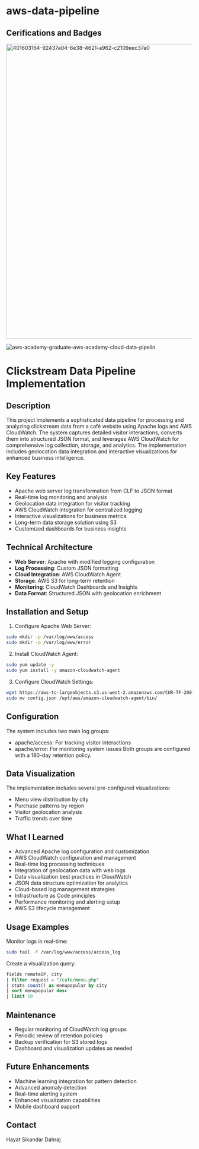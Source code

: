 # aws-data-pipeline
## Cerifications and Badges



<img width="794" alt="401603164-92437a04-6e38-4621-a962-c2109eec37a0" src="https://github.com/user-attachments/assets/21a13cdd-5d31-4c2d-8caa-bcc331898302" />



![aws-academy-graduate-aws-academy-cloud-data-pipelin](https://github.com/user-attachments/assets/89b12513-24b7-4c99-b2b7-3454dad384f7)


# Clickstream Data Pipeline Implementation

## Description
This project implements a sophisticated data pipeline for processing and analyzing clickstream data from a café website using Apache logs and AWS CloudWatch. The system captures detailed visitor interactions, converts them into structured JSON format, and leverages AWS CloudWatch for comprehensive log collection, storage, and analytics. The implementation includes geolocation data integration and interactive visualizations for enhanced business intelligence.

## Key Features
- Apache web server log transformation from CLF to JSON format
- Real-time log monitoring and analysis
- Geolocation data integration for visitor tracking
- AWS CloudWatch integration for centralized logging
- Interactive visualizations for business metrics
- Long-term data storage solution using S3
- Customized dashboards for business insights

## Technical Architecture
- **Web Server**: Apache with modified logging configuration
- **Log Processing**: Custom JSON formatting
- **Cloud Integration**: AWS CloudWatch Agent
- **Storage**: AWS S3 for long-term retention
- **Monitoring**: CloudWatch Dashboards and Insights
- **Data Format**: Structured JSON with geolocation enrichment

## Installation and Setup
1. Configure Apache Web Server:
```bash
sudo mkdir -p /var/log/www/access
sudo mkdir -p /var/log/www/error
```

2. Install CloudWatch Agent:
```bash
sudo yum update -y
sudo yum install -y amazon-cloudwatch-agent
```

3. Configure CloudWatch Settings:
```bash
wget https://aws-tc-largeobjects.s3.us-west-2.amazonaws.com/CUR-TF-200-
sudo mv config.json /opt/aws/amazon-cloudwatch-agent/bin/
```

## Configuration
The system includes two main log groups:
- apache/access: For tracking visitor interactions
- apache/error: For monitoring system issues
Both groups are configured with a 180-day retention policy.

## Data Visualization
The implementation includes several pre-configured visualizations:
- Menu view distribution by city
- Purchase patterns by region
- Visitor geolocation analysis
- Traffic trends over time

## What I Learned
- Advanced Apache log configuration and customization
- AWS CloudWatch configuration and management
- Real-time log processing techniques
- Integration of geolocation data with web logs
- Data visualization best practices in CloudWatch
- JSON data structure optimization for analytics
- Cloud-based log management strategies
- Infrastructure as Code principles
- Performance monitoring and alerting setup
- AWS S3 lifecycle management

## Usage Examples
Monitor logs in real-time:
```bash
sudo tail -f /var/log/www/access/access_log
```

Create a visualization query:
```sql
fields remoteIP, city
| filter request = "/cafe/menu.php"
| stats count() as menupopular by city
| sort menupopular desc
| limit 10
```

## Maintenance
- Regular monitoring of CloudWatch log groups
- Periodic review of retention policies
- Backup verification for S3 stored logs
- Dashboard and visualization updates as needed

## Future Enhancements
- Machine learning integration for pattern detection
- Advanced anomaly detection
- Real-time alerting system
- Enhanced visualization capabilities
- Mobile dashboard support



## Contact
Hayat Sikandar Dahraj
